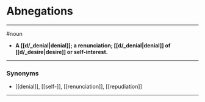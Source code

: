 # Abnegations
---
#noun
- **A [[d/_denial|denial]]; a renunciation; [[d/_denial|denial]] of [[d/_desire|desire]] or self-interest.**
---
### Synonyms
- [[denial]], [[self-]], [[renunciation]], [[repudiation]]
---
